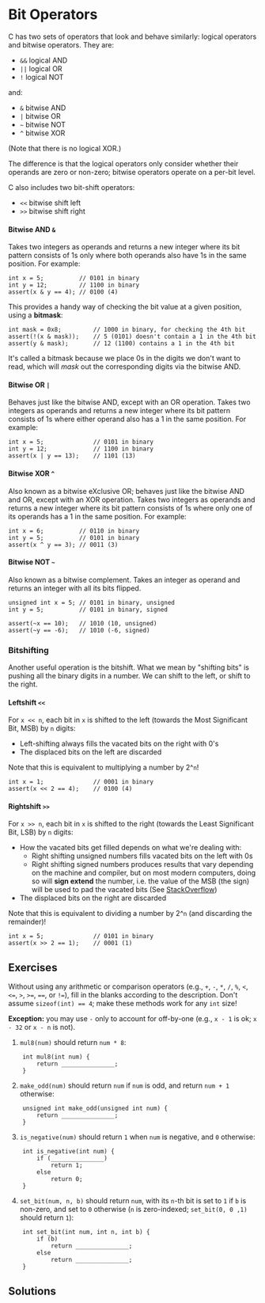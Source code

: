 # **Bit Operators**

C has two sets of operators that look and behave similarly: logical operators and bitwise operators. They are:

- `&&` logical AND
- `||` logical OR
- `!` logical NOT

and:

- `&` bitwise AND
- `|` bitwise OR
- `~` bitwise NOT
- `^` bitwise XOR

(Note that there is no logical XOR.)

The difference is that the logical operators only consider whether their operands are zero or non-zero; bitwise operators operate on a per-bit level.

C also includes two bit-shift operators:

- `<<` bitwise shift left
- `>>` bitwise shift right

#### Bitwise AND `&`

Takes two integers as operands and returns a new integer where its bit pattern
consists of 1s only where both operands also have 1s in the same position.
For example:

    int x = 5;          // 0101 in binary
    int y = 12;         // 1100 in binary
    assert(x & y == 4); // 0100 (4)

This provides a handy way of checking the bit value at a given position,
using a **bitmask**:

    int mask = 0x8;         // 1000 in binary, for checking the 4th bit
    assert(!(x & mask));    // 5 (0101) doesn't contain a 1 in the 4th bit
    assert(y & mask);       // 12 (1100) contains a 1 in the 4th bit

It's called a bitmask because we place 0s in the digits we don't want to read,
which will _mask_ out the corresponding digits via the bitwise AND.

#### Bitwise OR `|`

Behaves just like the bitwise AND, except with an OR operation. Takes two integers as operands and returns a new integer where its bit pattern
consists of 1s where either operand also has a 1 in the same position.
For example:

    int x = 5;              // 0101 in binary
    int y = 12;             // 1100 in binary
    assert(x | y == 13);    // 1101 (13)

#### Bitwise XOR `^`

Also known as a bitwise eXclusive OR; behaves just like the bitwise AND and OR, except with an XOR operation. Takes two integers as operands and returns a new integer where its bit pattern consists of 1s where only one of its operands has a 1 in the same position.
For example:

    int x = 6;          // 0110 in binary
    int y = 5;          // 0101 in binary
    assert(x ^ y == 3); // 0011 (3)

#### Bitwise NOT `~`

Also known as a bitwise complement. Takes an integer as operand and returns an integer with all its bits flipped.

    unsigned int x = 5; // 0101 in binary, unsigned
    int y = 5;          // 0101 in binary, signed

    assert(~x == 10);   // 1010 (10, unsigned)
    assert(~y == -6);   // 1010 (-6, signed)

### Bitshifting

Another useful operation is the bitshift. What we mean by "shifting bits" is pushing all the binary digits in a number. We can shift to the left, or shift to the right.

#### Leftshift `<<`

For `x << n`, each bit in `x` is shifted to the left (towards the Most Significant Bit, MSB) by `n` digits:

- Left-shifting always fills the vacated bits on the right with 0's
- The displaced bits on the left are discarded

Note that this is equivalent to multiplying a number by 2^`n`!

    int x = 1;              // 0001 in binary
    assert(x << 2 == 4);    // 0100 (4)

#### Rightshift `>>`

For `x >> n`, each bit in `x` is shifted to the right (towards the Least Significant Bit, LSB) by `n` digits:

- How the vacated bits get filled depends on what we're dealing with:
  - Right shifting unsigned numbers fills vacated bits on the left with 0s
  - Right shifting signed numbers produces results that vary
    depending on the machine and compiler, but on most modern computers, doing so will **sign extend** the number, i.e. the value of the MSB (the sign) will be used to pad the vacated bits (See [StackOverflow](https://stackoverflow.com/questions/15729765/sign-extension-with-bitwise-shift-operation))
- The displaced bits on the right are discarded

Note that this is equivalent to dividing a number by 2^`n`
(and discarding the remainder)!

    int x = 5;              // 0101 in binary
    assert(x >> 2 == 1);    // 0001 (1)

## Exercises 

Without using any arithmetic or comparison operators (e.g., `+`, `-`, `*`, `/`, `%`, `<`, `<=`, `>`, `>=`, `==`, or `!=`), fill in the blanks according to the description. Don't assume `sizeof(int) == 4`; make these methods work for any `int` size! 

**Exception:** you may use `-` only to account for off-by-one (e.g., `x - 1` is ok; `x - 32` or `x - n` is not).

1. `mul8(num)` should return `num * 8`:
```
    int mul8(int num) {
        return _______________; 
    }
```
2. `make_odd(num)` should return `num` if `num` is odd, and return `num + 1` otherwise:
```
    unsigned int make_odd(unsigned int num) {
        return _______________;
    }
```
3. `is_negative(num)` should return `1` when `num` is negative, and `0` otherwise:
```
    int is_negative(int num) {
        if (_______________)
            return 1;
        else
            return 0;
    }
```
4. `set_bit(num, n, b)` should return `num`, with its `n`-th bit is set to `1` if `b` is non-zero, and set to `0` otherwise (`n` is zero-indexed; `set_bit(0, 0 ,1)` should return `1`):
```
    int set_bit(int num, int n, int b) {
        if (b)
            return _______________;
        else
            return _______________;
    }
```
## Solutions

